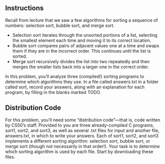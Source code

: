 ## Instructions

Recall from lecture that we saw a few algorithms for sorting a sequence of numbers: selection sort, bubble sort, and merge sort.

- Selection sort iterates through the unsorted portions of a list, selecting the smallest element each time and moving it to its correct location.
- Bubble sort compares pairs of adjacent values one at a time and swaps them if they are in the incorrect order. This continues until the list is sorted.
- Merge sort recursively divides the list into two repeatedly and then merges the smaller lists back into a larger one in the correct order.

In this problem, you’ll analyze three (compiled!) sorting programs to determine which algorithms they use. In a file called answers.txt in a folder called sort, record your answers, along with an explanation for each program, by filling in the blanks marked TODO.



## Distribution Code

For this problem, you’ll need some “distribution code”—that is, code written by CS50’s staff. Provided to you are three already-compiled C programs, sort1, sort2, and sort3, as well as several .txt files for input and another file, answers.txt, in which to write your answers. Each of sort1, sort2, and sort3 implements a different sorting algorithm: selection sort, bubble sort, or merge sort (though not necessarily in that order!). Your task is to determine which sorting algorithm is used by each file. Start by downloading these files.
